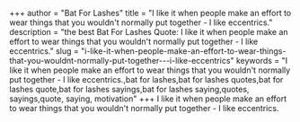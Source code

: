 +++
author = "Bat For Lashes"
title = "I like it when people make an effort to wear things that you wouldn't normally put together - I like eccentrics."
description = "the best Bat For Lashes Quote: I like it when people make an effort to wear things that you wouldn't normally put together - I like eccentrics."
slug = "i-like-it-when-people-make-an-effort-to-wear-things-that-you-wouldnt-normally-put-together---i-like-eccentrics"
keywords = "I like it when people make an effort to wear things that you wouldn't normally put together - I like eccentrics.,bat for lashes,bat for lashes quotes,bat for lashes quote,bat for lashes sayings,bat for lashes saying,quotes, sayings,quote, saying, motivation"
+++
I like it when people make an effort to wear things that you wouldn't normally put together - I like eccentrics.

